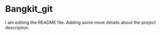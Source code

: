 # Bangkit_git
I am editing the README file. Adding some more details about the project description.

